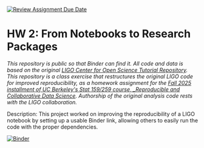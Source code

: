 [![Review Assignment Due Date](https://classroom.github.com/assets/deadline-readme-button-22041afd0340ce965d47ae6ef1cefeee28c7c493a6346c4f15d667ab976d596c.svg)](https://classroom.github.com/a/y12QcJaO)
# HW 2: From Notebooks to Research Packages

_This repository is public so that Binder can find it. All code and data is based on the original [LIGO Center for Open Science Tutorial Repository](https://github.com/losc-tutorial/LOSC_Event_tutorial). This repository is a class exercise that restructures the original LIGO code for improved reproducibility, as a homework assignment for the [Fall 2025 installment of UC Berkeley's Stat 159/259 course, _Reproducible and Collaborative Data Science](https://ucb-stat-159-f25.github.io/site/). Authorship of the original analysis code rests with the LIGO collaboration._

Description: This project worked on improving the reproducibility of a LIGO notebook by setting up a usable Binder link, allowing others to easily run the code with the proper dependencies.

[![Binder](https://mybinder.org/badge_logo.svg)](https://mybinder.org/v2/gh/UCB-stat-159-f25/hw-2-aniketkamat/main?labpath=LOSC_Event_tutorial.ipynb)


